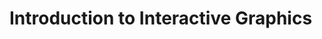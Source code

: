 # Introduction to Interactive Graphics



<!-- 

## Planning the design process
<DurationSnippet es="4" ei="4" />


## Kutseergonoomika
<DurationSnippet s="2" i="2" />


## Community and industry
<DurationSnippet i="3" es="2" /> -->


<!-- <script setup>
    import DurationSnippet from '../components/DurationSnippet.vue'
</script> -->